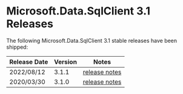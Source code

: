 # Microsoft.Data.SqlClient 3.1 Releases

The following Microsoft.Data.SqlClient 3.1 stable releases have been shipped:

| Release Date | Version | Notes |
| :-- | :-- | :--: |
| 2022/08/12 | 3.1.1 | [release notes](3.1.1.md) |
| 2020/03/30 | 3.1.0 | [release notes](3.1.0.md) |

